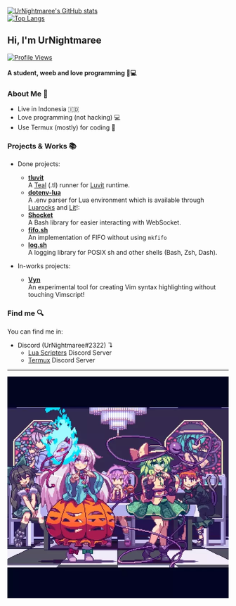 [![UrNightmaree's GitHub stats](https://github-readme-stats.vercel.app/api?username=UrNightmaree&show_icons=true&bg_color=1e1e2e&text_color=cdd6f4&icon_color=cba6f7&title_color=94e2d5)](https://github.com/anuraghazra/github-readme-stats) <br>
[![Top Langs](https://github-readme-stats.vercel.app/api/top-langs/?username=UrNightmaree&bg_color=1e1e2e&text_color=cdd6f4&icon_color=cba6f7&title_color=94e2d5)](https://github.com/anuraghazra/github-readme-stats)

## Hi, I'm UrNightmaree
[![Profile Views](https://komarev.com/ghpvc/?username=UrNightmaree&color=cba6f7&style=flat-square)](https://github.com/antonkomarev/github-profile-views-counter)<br><br>
**A student, weeb and love programming 🤠💻**

### About Me 🤔
 * Live in Indonesia 🇮🇩
 * Love programming (not hacking) 💻
 * Use Termux (mostly) for coding 📱

### Projects & Works 📚
 * Done projects:
    * **[tluvit](https://github.com/UrNightmaree/tluvit)**<br>
    A [Teal](https://github.com/teal-language/tl) (.tl) runner for [Luvit](https://luvit.io) runtime.
    * **[dotenv-lua](https://github.com/UrNightmaree/dotenv-lua)**<br>
    A .env parser for Lua environment which is available through [Luarocks](https://luarocks.org) and [Lit](https://github.com/luvit/lit)!:
    * **[Shocket](https://github.com/UrNightmaree/shocket)**<br>
    A Bash library for easier interacting with WebSocket.
    * **[fifo.sh](https://github.com/UrNightmaree/fifo.sh)**<br>
    An implementation of FIFO without using `mkfifo`
    * **[log.sh](https://github.com/UrNightmaree/log.sh)**<br>
    A logging library for POSIX sh and other shells (Bash, Zsh, Dash).

 * In-works projects:
    * **[Vyn](https://github.com/UrNightmaree/Vyn)**<br>
    An experimental tool for creating Vim syntax highlighting without touching Vimscript!

### Find me 🔍
You can find me in:
   * Discord (UrNightmaree#2322) ↴<br>
      * [Lua Scripters](https://discord.gg/7wu7ZsW) Discord Server<br>
      * [Termux](https://discord.gg/HXpF69X) Discord Server

---

<div align="center"><a href="https://en.m.wikipedia.org/wiki/Touhou_Project"><img src="./assets/kokoishi.webp" alt="Kokoro & Koishi <3"></a></div>
